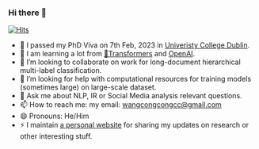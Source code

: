 ### Hi there 👋

<!--
**wangcongcong123/wangcongcong123** is a ✨ _special_ ✨ repository because its `README.md` (this file) appears on your GitHub profile.

Here are some ideas to get you started:


- 🔭 I’m currently working on ...
- 🌱 I’m currently learning ...
- 👯 I’m looking to collaborate on ...
- 🤔 I’m looking for help with ...
- 💬 Ask me about ...
- 📫 How to reach me: ...
- 😄 Pronouns: ...
- ⚡ Fun fact: ...
-->

[![Hits](https://hits.seeyoufarm.com/api/count/incr/badge.svg?url=https%3A%2F%2Fgithub.com%2Fwangcongcong123&count_bg=%2379C83D&title_bg=%23555555&icon=&icon_color=%23E7E7E7&title=hits&edge_flat=false)](https://hits.seeyoufarm.com)


- 🔭 I passed my PhD Viva on 7th Feb, 2023 in [Univeristy College Dublin](https://www.ucd.ie/).
- 🌱 I am learning a lot from [🤗Transformers](https://github.com/huggingface/transformers) and [OpenAI](https://openai.com/).
- 👯 I’m looking to collaborate on work for long-document hierarchical multi-label classification. 
- 🤔 I’m looking for help with computational resources for training models (sometimes large) on large-scale dataset.
- 💬 Ask me about NLP, IR or Social Media analysis relevant questions.
- 📫 How to reach me: my email: wangcongcongcc@gmail.com
- 😄 Pronouns: He/Him
- ⚡ I maintain [a personal website](https://wangcongcong123.github.io/) for sharing my updates on research or other interesting stuff.
